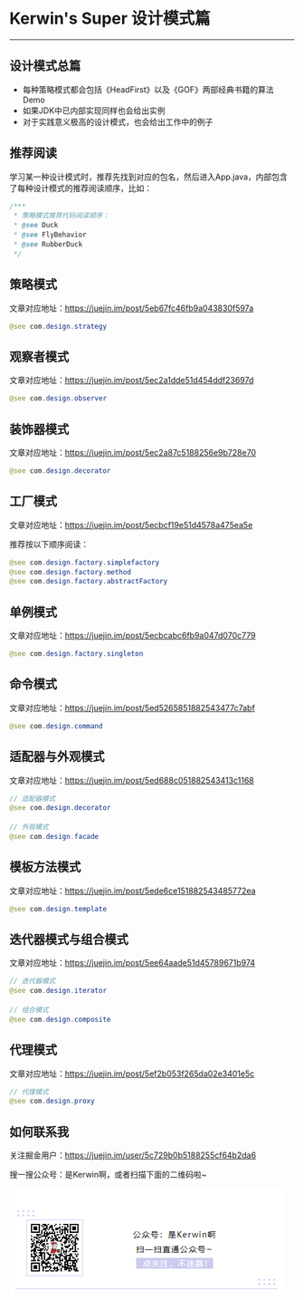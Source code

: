 # Kerwin's Super 设计模式篇

------



## 设计模式总篇

- 每种策略模式都会包括《HeadFirst》以及《GOF》两部经典书籍的算法Demo
- 如果JDK中已内部实现同样也会给出实例
- 对于实践意义极高的设计模式，也会给出工作中的例子



## 推荐阅读

学习某一种设计模式时，推荐先找到对应的包名，然后进入App.java，内部包含了每种设计模式的推荐阅读顺序，比如：

```java
/***
 * 策略模式推荐代码阅读顺序：
 * @see Duck
 * @see FlyBehavior
 * @see RubberDuck
 */
```





## 策略模式

文章对应地址：https://juejin.im/post/5eb67fc46fb9a043830f597a

```java
@see com.design.strategy
```



## 观察者模式

文章对应地址：https://juejin.im/post/5ec2a1dde51d454ddf23697d

```java
@see com.design.observer
```


## 装饰器模式

文章对应地址：https://juejin.im/post/5ec2a87c5188256e9b728e70

```java
@see com.design.decorator
```


## 工厂模式

文章对应地址：https://juejin.im/post/5ecbcf19e51d4578a475ea5e

推荐按以下顺序阅读：
```java
@see com.design.factory.simplefactory
@see com.design.factory.method
@see com.design.factory.abstractFactory
```


## 单例模式

文章对应地址：https://juejin.im/post/5ecbcabc6fb9a047d070c779

```java
@see com.design.factory.singleton
```


## 命令模式

文章对应地址：https://juejin.im/post/5ed5265851882543477c7abf

```java
@see com.design.command
```


## 适配器与外观模式

文章对应地址：https://juejin.im/post/5ed688c051882543413c1168

```java
// 适配器模式
@see com.design.decorator

// 外观模式
@see com.design.facade
```


## 模板方法模式

文章对应地址：https://juejin.im/post/5ede6ce151882543485772ea

```java
@see com.design.template
```


## 迭代器模式与组合模式

文章对应地址：https://juejin.im/post/5ee64aade51d45789671b974

```java
// 迭代器模式
@see com.design.iterator

// 组合模式
@see com.design.composite
```


## 代理模式

文章对应地址：https://juejin.im/post/5ef2b053f265da02e3401e5c

```java
// 代理模式
@see com.design.proxy
```


## 如何联系我

关注掘金用户：https://juejin.im/user/5c729b0b5188255cf64b2da6

搜一搜公众号：是Kerwin啊，或者扫描下面的二维码啦~

![微信公众号](img/wechat.png)

